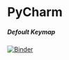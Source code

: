 # PyCharm

##### Defoult Keymap
[![Binder](https://mybinder.org/badge_logo.svg)](https://mybinder.org/v2/gh/YuriiHamii/PyCharm/main?labpath=hot_key.ipynb)
